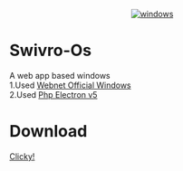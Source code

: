 <p align="center">
<a href="https://imgbb.com/"><img src="https://cdn.discordapp.com/attachments/485716966775062528/695253600451952760/Screenshot_2020-04-02_Screenshot1.png" alt="windows" border="0"></a>
</p>

# Swivro-Os
A web app based windows<br>
1.Used <a href="https://github.com/MEGAMINDMK/Windows-Webnet">Webnet Official Windows</a><br>
2.Used <a href="https://github.com/MEGAMINDMK/Php-Electronjs/tree/master/Php%20Electronjs%20v0.5">Php Electron v5</a>
# Download
<a href="https://github.com/MEGAMINDMK/Windows-Webnet/releases/download/v0.03/Swivro-OS.exe">Clicky!</a>

